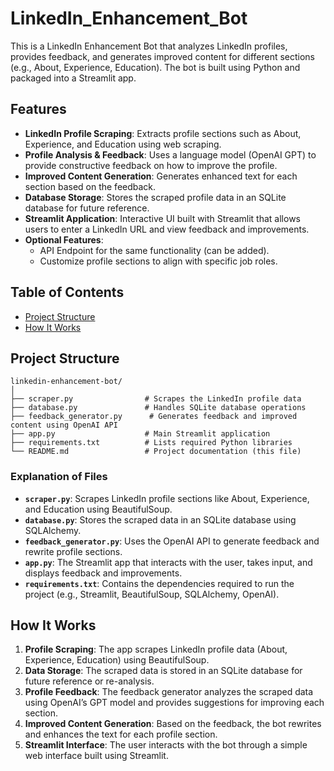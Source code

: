 # LinkedIn_Enhancement_Bot
This is a LinkedIn Enhancement Bot that analyzes LinkedIn profiles, provides feedback, and generates improved content for different sections (e.g., About, Experience, Education). The bot is built using Python and packaged into a Streamlit app. 

## Features

- **LinkedIn Profile Scraping**: Extracts profile sections such as About, Experience, and Education using web scraping.
- **Profile Analysis & Feedback**: Uses a language model (OpenAI GPT) to provide constructive feedback on how to improve the profile.
- **Improved Content Generation**: Generates enhanced text for each section based on the feedback.
- **Database Storage**: Stores the scraped profile data in an SQLite database for future reference.
- **Streamlit Application**: Interactive UI built with Streamlit that allows users to enter a LinkedIn URL and view feedback and improvements.
- **Optional Features**:
  - API Endpoint for the same functionality (can be added).
  - Customize profile sections to align with specific job roles.

## Table of Contents
- [Project Structure](#project-structure)
- [How It Works](#how-it-works)


## Project Structure

```
linkedin-enhancement-bot/
│
├── scraper.py                # Scrapes the LinkedIn profile data
├── database.py               # Handles SQLite database operations
├── feedback_generator.py      # Generates feedback and improved content using OpenAI API
├── app.py                    # Main Streamlit application
├── requirements.txt          # Lists required Python libraries
└── README.md                 # Project documentation (this file)
```

### Explanation of Files

- **`scraper.py`**: Scrapes LinkedIn profile sections like About, Experience, and Education using BeautifulSoup.
- **`database.py`**: Stores the scraped data in an SQLite database using SQLAlchemy.
- **`feedback_generator.py`**: Uses the OpenAI API to generate feedback and rewrite profile sections.
- **`app.py`**: The Streamlit app that interacts with the user, takes input, and displays feedback and improvements.
- **`requirements.txt`**: Contains the dependencies required to run the project (e.g., Streamlit, BeautifulSoup, SQLAlchemy, OpenAI).

## How It Works

1. **Profile Scraping**: The app scrapes LinkedIn profile data (About, Experience, Education) using BeautifulSoup.
2. **Data Storage**: The scraped data is stored in an SQLite database for future reference or re-analysis.
3. **Profile Feedback**: The feedback generator analyzes the scraped data using OpenAI’s GPT model and provides suggestions for improving each section.
4. **Improved Content Generation**: Based on the feedback, the bot rewrites and enhances the text for each profile section.
5. **Streamlit Interface**: The user interacts with the bot through a simple web interface built using Streamlit.

